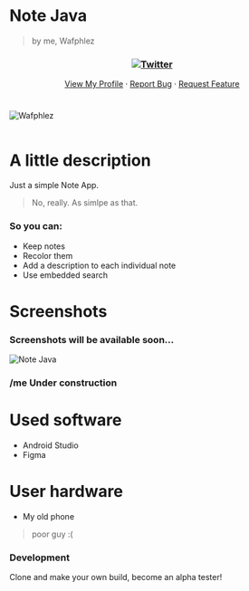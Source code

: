 # Note Java
> by me, Wafphlez


<p align="center">
  <h3 align="center">
  
  [![Twitter][twitter-shield]][twitter-url]
  
  </h3>

  <p align="center">
    <a href="https://github.com/Wafphlez">View My Profile</a>
    ·
    <a href="https://github.com/Wafphlez/NoteJava/issues">Report Bug</a>
    ·
    <a href="https://github.com/Wafphlez/NoteJava/issues">Request Feature</a>
  </p>
</p>

<!-- -->
[twitter-shield]: https://img.shields.io/twitter/follow/wafphlez?label=My%20Twitter&style=social
[twitter-url]: (https://twitter.com/wafphlez)
#
![Wafphlez](https://i.imgur.com/CEsTydk.png)
```sh
```
# A little description
Just a simple Note App.
>No, really. As simlpe as that.

### So you can:
* Keep notes
* Recolor them
* Add a description to each individual note
* Use embedded search

# Screenshots
### Screenshots will be available soon...
![Note Java](https://i.imgur.com/12CzYhe.png)
### /me Under construction

# Used software
* Android Studio
* Figma

# User hardware
* My old phone
>poor guy :(

### Development
Clone and make your own build, become an alpha tester!
